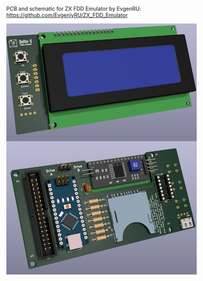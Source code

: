 PCB and schematic for ZX FDD Emulator by EvgenRU: https://github.com/EvgeniyRU/ZX_FDD_Emulator

![CG of the board](docs/cg.jpg)
